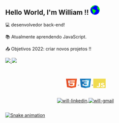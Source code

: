 
## Hello World, I'm William !! <img src=https://github.com/Williamluqui/williamluqui/blob/main/Earth.gif width="30"> 

 

:computer: desenvolvedor back-end!

:books: Atualmente aprendendo JavaScript.

:outbox_tray: Objetivos 2022: criar novos projetos !! 

<div align="left">
  <a href="https://github.com/williamluqui">
  <img height="180em" src="https://github-readme-stats.vercel.app/api?username=williamluqui&show_icons=true&theme=dracula&include_all_commits=true&count_private=true"/>
  <img height="100em" src="https://github-readme-stats.vercel.app/api/top-langs/?username=williamluqui&layout=compact&langs_count=7&theme=dracula"/>
</div>
 

 
 ##
 <div style="display: inline_block" align="center"><br>
  
  <img align="center" alt="wil-HTML" height="30" width="40" src="https://raw.githubusercontent.com/devicons/devicon/master/icons/html5/html5-original.svg">
  <img align="center" alt="wil-CSS" height="30" width="40" src="https://raw.githubusercontent.com/devicons/devicon/master/icons/css3/css3-original.svg">
  <img align="center" alt="wil-Js" height="30" width="40" src="https://raw.githubusercontent.com/devicons/devicon/master/icons/javascript/javascript-plain.svg">
</div>

 
 
 ##
 
 <div align="center">
     <a target="_blank" href="https://www.linkedin.com/in/wluqui/">
     <img align="center" alt="will-linkedin" src="https://img.shields.io/badge/LinkedIn-0077B5?style=for-the-badge&logo=linkedin&logoColor=white">  
     <a target="_blank" href="mailto:william.luqui@gmail.com">
     <img align="center" alt="will-gmail" src="https://img.shields.io/badge/Gmail-D14836?style=for-the-badge&logo=gmail&logoColor=white">
       
  
      
      
 </div>
      
##
    
![Snake animation](https://github.com/Williamluqui/williamluqui/blob/output/github-contribution-grid-snake.svg)
